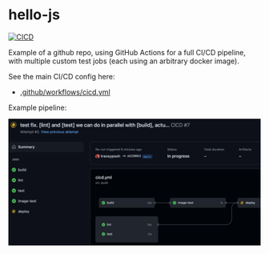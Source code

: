 # hello-js

[![CICD](https://github.com/ia-ux/hello-js/actions/workflows/cicd.yml/badge.svg)](https://github.com/ia-ux/hello-js/actions/workflows/cicd.yml)

Example of a github repo, using GitHub Actions for a full CI/CD pipeline, with multiple custom test jobs (each using an arbitrary docker image).

See the main CI/CD config here:
- [.github/workflows/cicd.yml](.github/workflows/cicd.yml)

Example pipeline:

![Example pipeline](pipeline.jpg)




